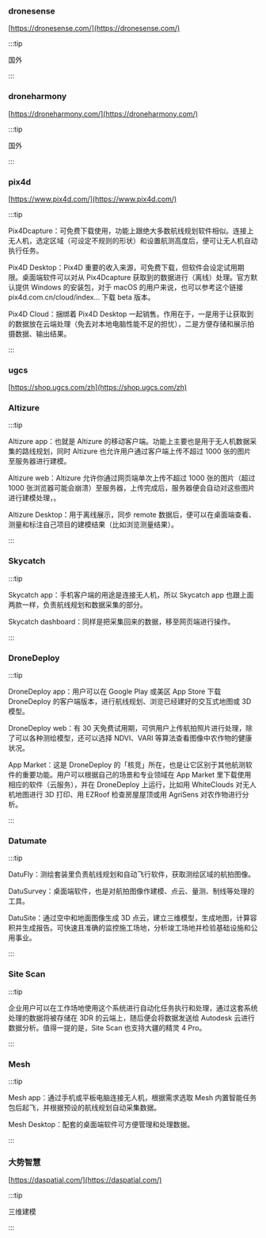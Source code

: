### dronesense

[https://dronesense.com/](https://dronesense.com/)

:::tip

国外

:::

### droneharmony

[https://droneharmony.com/](https://droneharmony.com/)

:::tip

国外

:::

### pix4d

[https://www.pix4d.com/](https://www.pix4d.com/)

:::tip

Pix4Dcapture：可免费下载使用，功能上跟绝大多数航线规划软件相似。连接上无人机，选定区域（可设定不规则的形状）和设置航测高度后，便可让无人机自动执行任务。

Pix4D Desktop：Pix4D 重要的收入来源，可免费下载，但软件会设定试用期限。桌面端软件可以对从 Pix4Dcapture 获取到的数据进行（离线）处理。官方默认提供 Windows 的安装包，对于 macOS 的用户来说，也可以参考这个链接 pix4d.com.cn/cloud/index… 下载 beta 版本。

Pix4D Cloud：捆绑着 Pix4D Desktop 一起销售。作用在于，一是用于让获取到的数据放在云端处理（免去对本地电脑性能不足的担忧），二是方便存储和展示拍摄数据、输出结果。

:::

### ugcs

[https://shop.ugcs.com/zh](https://shop.ugcs.com/zh)

### Altizure

:::tip

Altizure app：也就是 Altizure 的移动客户端。功能上主要也是用于无人机数据采集的路线规划，同时 Altizure 也允许用户通过客户端上传不超过 1000 张的图片至服务器进行建模。

Altizure web：Altizure 允许你通过网页端单次上传不超过 1000 张的图片（超过 1000 张浏览器可能会崩溃）至服务器，上传完成后，服务器便会自动对这些图片进行建模处理，。

Altizure Desktop：用于离线展示，同步 remote 数据后，便可以在桌面端查看、测量和标注自己项目的建模结果（比如浏览测量结果）。

:::

### Skycatch

:::tip

Skycatch app：手机客户端的用途是连接无人机，所以 Skycatch app 也跟上面两款一样，负责航线规划和数据采集的部分。

Skycatch dashboard：同样是把采集回来的数据，移至网页端进行操作。

:::

### DroneDeploy

:::tip

DroneDeploy app：用户可以在 Google Play 或美区 App Store 下载 DroneDeploy 的客户端版本，进行航线规划、浏览已经建好的交互式地图或 3D 模型。

DroneDeploy web：有 30 天免费试用期，可供用户上传航拍照片进行处理，除了可以各种测绘模型，还可以选择 NDVI、VARI 等算法查看图像中农作物的健康状况。

App Market：这是 DroneDeploy 的「核竞」所在，也是让它区别于其他航测软件的重要功能。用户可以根据自己的场景和专业领域在 App Market 里下载使用相应的软件（云服务），并在 DroneDeploy 上运行，比如用 WhiteClouds 对无人机地图进行 3D 打印、用 EZRoof 检查房屋屋顶或用 AgriSens 对农作物进行分析。

:::

### Datumate

:::tip

DatuFly：测绘套装里负责航线规划和自动飞行软件，获取测绘区域的航拍图像。

DatuSurvey：桌面端软件，也是对航拍图像作建模、点云、量测、制线等处理的工具。

DatuSite：通过空中和地面图像生成 3D 点云，建立三维模型，生成地图，计算容积并生成报告。可快速且准确的监控施工场地，分析竣工场地并检验基础设施和公用事业。

:::

### Site Scan

:::tip

企业用户可以在工作场地使用这个系统进行自动化任务执行和处理，通过这套系统处理的数据将被存储在 3DR 的云端上，随后便会将数据发送给 Autodesk 云进行数据分析。值得一提的是，Site Scan 也支持大疆的精灵 4 Pro。

:::

### Mesh

:::tip

Mesh app：通过手机或平板电脑连接无人机，根据需求选取 Mesh 内置智能任务包后起飞，并根据预设的航线规划自动采集数据。

Mesh Desktop：配套的桌面端软件可方便管理和处理数据。


:::


### 大势智慧

[https://daspatial.com/](https://daspatial.com/)

:::tip

三维建模

:::